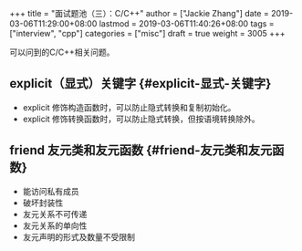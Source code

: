 +++
title = "面试题池（三）：C/C++"
author = ["Jackie Zhang"]
date = 2019-03-06T11:29:00+08:00
lastmod = 2019-03-06T11:40:26+08:00
tags = ["interview", "cpp"]
categories = ["misc"]
draft = true
weight = 3005
+++

可以问到的C/C++相关问题。

<!--more-->


## explicit（显式）关键字 {#explicit-显式-关键字}

-   explicit 修饰构造函数时，可以防止隐式转换和复制初始化。
-   explicit 修饰转换函数时，可以防止隐式转换，但按语境转换除外。


## friend 友元类和友元函数 {#friend-友元类和友元函数}

-   能访问私有成员
-   破坏封装性
-   友元关系不可传递
-   友元关系的单向性
-   友元声明的形式及数量不受限制
